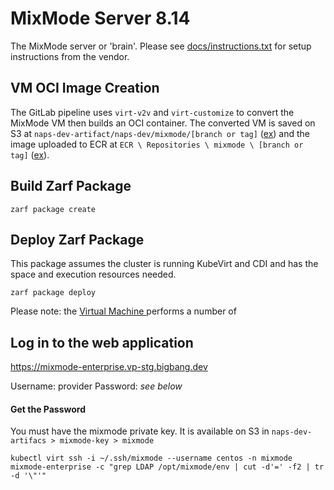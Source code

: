 # MixMode Server 8.14

The MixMode server or 'brain'.
Please see [docs/instructions.txt](docs/instructions.txt) for setup instructions from the vendor.

## VM OCI Image Creation

The GitLab pipeline uses `virt-v2v` and `virt-customize` to convert the MixMode VM then builds an OCI container. The converted VM is saved on S3 at `naps-dev-artifact/naps-dev/mixmode/[branch or tag]` ([ex](https://s3.console.aws.amazon.com/s3/object/naps-dev-artifacts?region=us-east-1&prefix=naps-dev/mixmode/feature/mm/mixmode-8.11-sda.qcow2)) and the image uploaded to ECR at `ECR \ Repositories \ mixmode \ [branch or tag]` ([ex](https://us-east-1.console.aws.amazon.com/ecr/repositories/private/765814079306/mixmode?region=us-east-1)).

## Build Zarf Package

`zarf package create`

## Deploy Zarf Package

This package assumes the cluster is running KubeVirt and CDI and has the space and execution resources needed.

`zarf package deploy`

Please note: the [Virtual Machine ](chart/templates/virtualmachine.yaml) performs a number of 

## Log in to the web application

https://mixmode-enterprise.vp-stg.bigbang.dev

Username: provider
Password: *see below*

#### Get the Password

You must have the mixmode private key. It is available on S3 in `naps-dev-artifacs > mixmode-key > mixmode`

```
kubectl virt ssh -i ~/.ssh/mixmode --username centos -n mixmode mixmode-enterprise -c "grep LDAP /opt/mixmode/env | cut -d'=' -f2 | tr -d '\"'"
```
